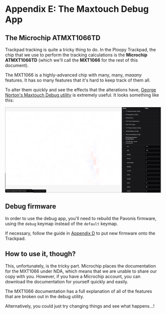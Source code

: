 # Appendix E: The Maxtouch Debug App

## The Microchip ATMXT1066TD

Trackpad tracking is quite a tricky thing to do. In the Ploopy Trackpad, the chip that we use to perform the tracking calculations is the **Microchip ATMXT1066TD** (which we'll call the **MXT1066** for the rest of this document).

The MXT1066 is a highly-advanced chip with many, many, *maaany* features. It has so many features that it's hard to keep track of them all.

To alter them quickly and see the effects that the alterations have, [George Norton's Maxtouch Debug utility](https://github.com/george-norton/maxtouch-debug/) is extremely useful. It looks something like this:

![](../img/debug.png)


## Debug firmware

In order to use the debug app, you'll need to rebuild the Pavonis firmware, using the `debug` keymap instead of the `default` keymap.

If necessary, follow the guide in [Appendix D](programming.md) to put new firmware onto the Trackpad.


## How to use it, though?

This, unfortunately, is the tricky part. Microchip places the documentation for the MXT1066 under NDA, which means that we are unable to share our copy with you. However, if you have a Microchip account, you can download the documentation for yourself quickly and easily.

The MXT1066 documentation has a full explanation of all of the features that are broken out in the debug utility.

Alternatively, you could just try changing things and see what happens...!